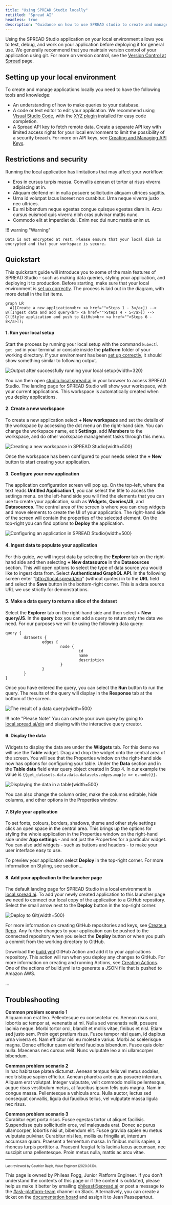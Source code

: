 ```yaml
---
title: "Using SPREAD Studio locally"
retitled: "Spread AI"
headless: true
description: "Guidance on how to use SPREAD studio to create and manage applications."
---
```


<!---
LOCAL STYLE GUIDE (remember to include in the Global Style Guide)

SPREAD Studio: Use the brand naming consistently. Spread in all uppercase when referring to the studio application.
Spread: Always lowercase in normal copy.
GitHub: Style the name in the same way that Github does in their content.
Image Alt Text: Make sure to use descriptive text for all images. These are useful for SEO and site search. i.e ![description here](image link here)
Image Title Text: For accessibility reasons, image titles should be clear and understandable. See https://www.w3.org/WAI/tutorials/images/
Code indentatation: Exaggerate the indentation for easy reading and legibility. At least 8 spaces (or two tabs).
Bold text: Use bold for UI elements that are visible on screen.
Code tags: Use code tags for field values and code.
Numbered lists: Use numbered lists for things that need to be done in a specific order (and unordered lists for other lists).
Admonitions: No more than three admonitions on the page, to avoid making it look cluttered.
--->

Using the SPREAD Studio application on your local environment allows you to test, debug, and work on your application before deploying it for general use. We generally recommend that you maintain version control of your application using git. For more on version control, see the [Version Control at Spread](#) page.

## Setting up your local environment

<!---
Notes:
This content should start here. There is an assumption that the user has already set up their local environment.
This section is critical before we jump into creating an application.

Questions for SME:
- What are knowledge requirements for using thsi tool?
- What is the software needed to run the tool? (e.g. npm packages, CLI apps, OS, browser requirements)
- What is needed from the Spread infrastucture to make this work locally? (such as API keys or any other authentication methods)
--->

To create and manage applications locally you need to have the following tools and knowledge:

* An understanding of how to make queries to your database.
* A code or text editor to edit your application. We recommend using [Visual Studio Code](https://code.visualstudio.com), with the [XYZ plugin](#) installed for easy code completion.
* A Spread API key to fetch remote data. Create a separate API key with limited access rights for your local environment to limit the possibility of a security breach. For more on API keys, see [Creating and Managing API Keys](#).

## Restrictions and security

<!---
Notes:
Questions for SME:
- What are restrictions with running the application locally?
- What are the limitations of the application generally? Number of queries, apps, etc
- What are the security measures that need to be followed?
--->

Running the local application has limitations that may affect your workflow:

* Eros in cursus turpis massa. Convallis aenean et tortor at risus viverra adipiscing at in.
* Aliquam eleifend mi in nulla posuere sollicitudin aliquam ultrices sagittis.
* Urna id volutpat lacus laoreet non curabitur. Urna neque viverra justo nec ultrices.
* Eu mi bibendum neque egestas congue quisque egestas diam in. Arcu cursus euismod quis viverra nibh cras pulvinar mattis nunc.
* Commodo elit at imperdiet dui. Enim nec dui nunc mattis enim ut.

!!! warning "Warning"

    Data is not encrypted at rest. Please ensure that your local disk is encrypted and that your workspace is secure.

## Quickstart

<!---
Notes:
A quickstart section is like 'Hello World'. It gives the reader confidence that they can use the tool.
The example in the video takes detours and is not clear, whereas a Hello World needs to be simple and without the frills.
--->

This quickstart guide will introduce you to some of the main features of SPREAD Studio - such as making data queries, styling your application, and deploying it to production. Before starting, make sure that your local environment is [set up correctly](#setting-up-your-local-environment). The process is laid out in the diagram, with more detail in the list items.

<!---
Notes:
Documentation rot happens quickly with video and images. As much as possible use easily modifiable tools.
Below we have a diagram created using meramid.js as an example of easy-to-maintain visuals. No need for a designer to create or mantain this.
--->

``` mermaid
graph LR
  A([Create a new application<br> <a href="">Steps 1 - 3</a>]) --> B([Ingest data and add query<br> <a href="">Steps 4 - 5</a>]) --> C([Style application and push to GitHub<br> <a href="">Steps 6 - 8</a>]);
```

#### 1. Run your local setup
Start the process by running your local setup with the command `kubectl get pod` in your terminal or console inside the **platform** folder of your working directory. If your environment has been [set up correctly](#setting-up-your-local-environment), it should show something similar to following output.

![Output after successfully running your local setup](step-1-running-local-setup-882x320.jpg){width=320}

You can then open [studio.local.spread.ai](http://studio.local.spread.ai/applications) in your browser to access SPREAD Studio. The landing page for SPREAD Studio will show your workspace, with your current applications. This workspace is automatically created when you deploy applications.

#### 2. Create a new workspace
To create a new application select **+ New workspace** and set the details of the workspace by accessing the dot menu on the right-hand side. You can change the workspace name, edit **Settings**, add **Members** to the workspace, and do other workspace management tasks through this menu.

![Creating a new workspace in SPREAD Studio](step-2-creating-new-workspace-1902x966.jpg){width=500}

Once the workspace has been configured to your needs select the **+ New** button to start creating your application.

#### 3. Configure your new application
The application configuration screen will pop up. On the top-left, where the text reads **Untitled Application 1**, you can select the title to access the settings menu. on the left-hand side you will find the elements that you can use to create your application, such as **Widgets**, **Queries/JS**, and **Datasources**. The central area of the screen is where you can drag widgets and move elements to create the UI of your application. The right-hand side of the screen will contain the properties of the selected element. On the top-right you can find options to **Deploy** the application.

![Configuring an application in SPREAD Studio](step-3-configure-application-1902x966.jpg){width=500}

#### 4. Ingest data to populate your application
For this guide, we will ingest data by selecting the **Explorer** tab on the right-hand side and then selecting **+ New datasource** in the **Datasources** section. This will open options to select the type of data source you would like to ingest data from. Select **Authenticated GraphQL API**. In the following screen enter "http://local.spread/ein" (without quotes) in to the **URL** field and select the **Save** button in the bottom-right corner. This is a data source URL we use strictly for demonstrations.

#### 5. Make a data query to return a slice of the dataset
Select the **Explorer** tab on the right-hand side and then select **+ New query/JS**. In the **query** box you can add a query to return only the data we need. For our purposes we will be using the following data query:

```
query {
        datasets {
                edges {
                        node {
                                id
                                name
                                description
                        }
                }
        }
}
```

Once you have entered the query, you can select the **Run** button to run the query. The results of the query will display in the **Response** tab at the bottom of the screen.

![The result of a data query](step-5-making-a-query-1902x966.jpg){width=500}

!!! note "Please Note"
        You can create your own query by going to [local.spread.ai/ein](http://local.spread.ai/ein) and playing with the interactive query creator.

#### 6. Display the data
Widgets to display the data are under the **Widgets** tab. For this demo we will use the **Table** widget. Drag and drop the widget onto the central area of the screen. You will see that the Properties window on the right-hand side now has options for configuring your table. Under the **Data** section and in the **Table data** field enter query object created in Step 4. In our example the value is `{{get_datasets.data.data.datasets.edges.map(e => e.node)}}`.

![Displaying the data in a table](step-6-displaying-the-data-1902x966.jpg){width=500}

You can also change the column order, make the columns editable, hide columns, and other options in the Properties window.

#### 7. Style your application

<!---
Notes:
This section was an unnecessary and complicated detour in the video. Styling is the frills and not really what you need to learn in a Hello World exercise.
--->

To set fonts, colours, borders, shadows, theme and other style settings click an open space in the central area. This brings up the options for styling the whole application in the Properties window on the right-hand side under **App settings** - and not just the Properties for a particular widget. You can also add widgets - such as buttons and headers - to make your user interface easy to use.

To preview your application select **Deploy** in the top-right corner. For more information on Styling, see section...

#### 8. Add your application to the launcher page
The default landing page for SPREAD Studio in a local environment is [local.spread.ai](http://local.spread.ai). To add your newly created application to this launcher page we need to connect our local copy of the application to a GitHub repository. Select the small arrow next to the **Deploy** button in the top-right corner.

![Deploy to Git](step-7-deploy-git-1902x966.jpg){width=500}

For more information on creating GitHub repositories and keys, see [Create a Repo](https://docs.github.com/en/get-started/quickstart/create-a-repo). Any further changes to your application can be pushed to the connected repository when you select the **Deploy** button or when you push a commit from the working directory to GitHub.


<!---
Notes:
All resources (such as the build.yml file) need to be provided directly, and not indirectly through complicated instructions.
--->

Download the [build.yml]() GitHub Action and add it to your applications repository. This action will run when you deploy any changes to GitHub. For more information on creating and running Actions, see [Creating Actions](https://docs.github.com/en/actions/creating-actions). One of the actions of build.yml is to generate a JSON file that is pushed to Amazon AWS.

...
<!---
Notes:
I stopped at this point, because the manual actions that followed need to be automated somehow. The process seemed unstructured from here. I would contact
the SME and ask them how this part of the process can be done better, without manually editing configuration files. Perhaps a CLI command that fetches the relevant text and places it in the right areas, but not what we currently have. A documentation writer is by necessity also in quality assurance and we can add value by noting processes that could be better.
--->

## Troubleshooting

<!---
Notes:
Collect the three most common errors or blocks that users run into when going through this process and offer solutions.
Ask the SME for solutions to problems they commonly see or trawl support queries for content.
--->
**Common problem scenario 1**<br>
Aliquam non erat leo. Pellentesque eu consectetur ex. Aenean risus orci, lobortis ac tempor at, venenatis at mi. Nulla sed venenatis velit, posuere lacinia neque. Morbi tortor orci, blandit et mollis vitae, finibus et nisl. Etiam sed justo sem. Proin eget pretium risus. Fusce tempor nisl quam, id dapibus urna viverra et. Nam efficitur nisi eu molestie varius. Morbi ac scelerisque magna. Donec efficitur quam eleifend faucibus bibendum. Fusce quis dolor nulla. Maecenas nec cursus velit. Nunc vulputate leo a mi ullamcorper bibendum.

**Common problem scenario 2**<br>
In hac habitasse platea dictumst. Aenean tempus felis vel metus sodales, nec tristique sapien efficitur. Aenean pharetra ante quis posuere interdum. Aliquam erat volutpat. Integer vulputate, velit commodo mollis pellentesque, augue risus vestibulum metus, at faucibus ipsum felis quis magna. Nam in congue massa. Pellentesque a vehicula arcu. Nulla auctor, lectus sed consequat convallis, ligula dui faucibus tellus, vel vulputate massa ligula nec risus.

**Common problem scenario 3**<br>
Curabitur eget porta risus. Fusce egestas tortor ut aliquet facilisis. Suspendisse quis sollicitudin eros, vel malesuada erat. Donec ac purus ullamcorper, lobortis nisi ut, bibendum elit. Fusce gravida sapien eu metus vulputate pulvinar. Curabitur nisi leo, mollis eu fringilla at, interdum accumsan quam. Praesent a fermentum massa. In finibus mollis sapien, a rhoncus turpis porttitor a. Praesent feugiat felis lacinia lacus accumsan, nec suscipit urna pellentesque. Proin metus nulla, mattis ac arcu vitae.

---

<!---
Notes:
This is the most important part of the document:
- Accountability: Who owns the document and is reposible for its upkeep?
- Maintenance: When was it last reviewed?
- Ownership: Who owns approval rights for changes to the documents? (i.e. who needs to understand this document?)
- Fallback: Who is the fallback option if the accountable writer needs help improving the document? (usually Documentation)
--->

<p style="font-size:0.7em">
Last reviewed by Gauthier Ralph, Value Engineer (2020.01.10).

This page is owned by Phileas Fogg, Junior Platform Engineer. If you don't understand the contents of this page or if the content is outdated, please help us make it better by emailing <a href="mailto: phileasf@spread.ai">phileasf@spread.ai</a> or post a message to the <a href="#">#ask-platform-team</a> channel on Slack. Alternatively, you can create a ticket on the <a href="">documentation board</a> and assign it to Jean Passepartout.</p>

<!---
Notes:
Page built using MkDocs Material, GitHub Actions, Github Pages, and language linting done with Vale using the Microsft Style Guide and write-good as plugins.
--->
